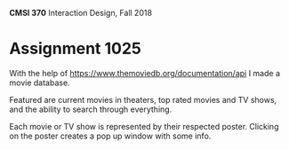 **CMSI 370** Interaction Design, Fall 2018

# Assignment 1025

With the help of https://www.themoviedb.org/documentation/api I made a movie database.


Featured are current movies in theaters, top rated movies and TV shows, and the ability to search through everything.

Each movie or TV show is represented by their respected poster. Clicking on the poster creates a pop up window with some info.
